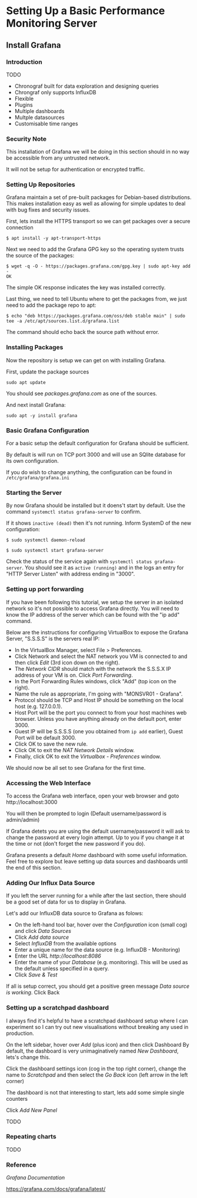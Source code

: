 # Setting Up a Basic Performance Monitoring Server

## Install Grafana

### Introduction
TODO
* Chronograf built for data exploration and designing queries
* Chrongraf only supports InfluxDB
* Flexible
* Plugins
* Multiple dashboards
* Multple datasources
* Customisable time ranges

### Security Note
This installation of Grafana we will be doing in this section should in no way be accessible from any untrusted network.  

It will not be setup for authentication or encrypted traffic.

### Setting Up Repositories
Grafana maintain a set of pre-built packages for Debian-based distributions.  This makes installation easy as well as allowing for simple updates to deal with
bug fixes and security issues.

First, lets install the HTTPS transport so we can get packages over a secure connection

```
$ apt install -y apt-transport-https
```

Next we need to add the Grafana GPG key so the operating system trusts the source of the packages:

```
$ wget -q -O - https://packages.grafana.com/gpg.key | sudo apt-key add -
OK
```

The simple OK response indicates the key was installed correctly.

Last thing, we need to tell Ubuntu where to get the packages from, we just need to add the package repo to apt:

```
$ echo "deb https://packages.grafana.com/oss/deb stable main" | sudo tee -a /etc/apt/sources.list.d/grafana.list 
```

The command should echo back the source path without error.


### Installing Packages
Now the repository is setup we can get on with installing Grafana.

First, update the package sources
```
sudo apt update
```

You should see *packages.grafana.com* as one of the sources.

And next install Grafana:
```
sudo apt -y install grafana
```

### Basic Grafana Configuration
For a basic setup the default configuration for Grafana should be sufficient.

By default is will run on TCP port 3000 and will use an SQlite database for its own configuration.

If you do wish to change anything, the configuration can be found in `/etc/grafana/grafana.ini`

### Starting the Server
By now Grafana should be installed but it doens't start by default.  Use the command `systemctl status grafana-server` to confirm.

If it shows `inactive (dead)` then it's not running. Inform SystemD of the new configuration:
```
$ sudo systemctl daemon-reload
```

```
$ sudo systemctl start grafana-server
```

Check the status of the service again with `systemctl status grafana-server`. You should see it as `active (running)` and in the logs an entry
for "HTTP Server Listen" with address ending in "3000".

### Setting up port forwarding
If you have been following this tutorial, we setup the server in an isolated network so it's not possible to access Grafana directly. You will need 
to know the IP address of the server which can be found with the "ip add" command.

Below are the instructions for configuring VirtualBox to expose the Grafana Server, "S.S.S.S" is the servers real IP:
* In the VirtualBox Manager, select File > Preferences.
* Click Network and select the NAT network you VM is connected to and then click *Edit* (3rd icon down on the right).
* The *Network CIDR* should match with the network the S.S.S.X IP address of your VM is on. Click *Port Forwarding*.
* In the Port Forwarding Rules windows, click "Add" (top icon on the right).
* Name the rule as appropriate, I'm going with "MONSVR01 - Grafana".
* Protocol should be TCP and Host IP should be something on the local host (e.g. 127.0.0.1).
* Host Port will be the port you connect to from your host machines web browser. Unless you have anything already on the default port, enter 3000.
* Guest IP will be S.S.S.S (one you obtained from `ip add` earlier), Guest Port will be default 3000.
* Click OK to save the new rule.
* Click OK to exit the *NAT Network Details* window.
* Finally, click OK to exit the *Virtualbox - Preferences* window.

We should now be all set to see Grafana for the first time.

### Accessing the Web Interface
To access the Grafana web interface, open your web browser and goto http://localhost:3000

You will then be prompted to login (Default username/password is admin/admin)

If Grafana detets you are using the default username/password it will ask to change the password at every login attempt.  Up to you if you change it at the time or not 
(don't forget the new password if you do).

Grafana presents a default *Home* dashboard with some useful information.  Feel free to explore but leave setting up data sources and dashboards until the end of this section.


### Adding Our Influx Data Source
If you left the server running for a while after the last section, there should be a good set of data for us to display in Grafana. 

Let's add our InfluxDB data source to Grafana as folows:
* On the left-hand tool bar, hover over the *Configuration* icon (small cog) and click *Data Sources*
* Click *Add data source*
* Select *InfluxDB* from the available options
* Enter a unique name for the data source (e.g. InfluxDB - Monitoring)
* Enter the URL *http://localhost:8086*
* Enter the name of your *Database* (e.g. monitoring). This will be used as the default unless specified in a query.
* Click *Save & Test*

If all is setup correct, you should get a positive green message *Data source is working*. Click Back


### Setting up a scratchpad dashboard
I always find it's helpful to have a scratchpad dashboard setup where I can experiment so I can try out new visualisations without breaking any used in production.

On the left sidebar, hover over *Add* (plus icon) and then click Dashboard By default, the dashboard is very unimaginatively named *New Dashboard*, lets's change this.  

Click the dashboard settings icon (cog in the top right corner), change the name to *Scratchpad* and then select the *Go Back* icon (left arrow in the left corner)

The dashboard is not that interesting to start, lets add some simple single counters

Click *Add New Panel*


TODO


### Repeating charts
TODO

### Reference

*Grafana Documentation*

https://grafana.com/docs/grafana/latest/
